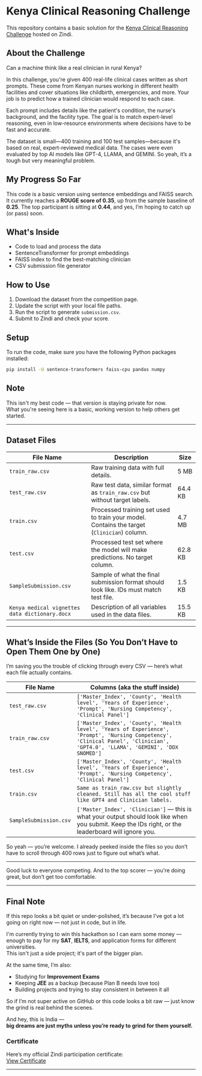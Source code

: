 # Kenya Clinical Reasoning Challenge

This repository contains a basic solution for the [Kenya Clinical Reasoning Challenge](https://zindi.africa/competitions/kenya-clinical-reasoning-challenge) hosted on Zindi.

## About the Challenge

Can a machine think like a real clinician in rural Kenya?

In this challenge, you're given 400 real-life clinical cases written as short prompts. These come from Kenyan nurses working in different health facilities and cover situations like childbirth, emergencies, and more. Your job is to predict how a trained clinician would respond to each case.

Each prompt includes details like the patient's condition, the nurse's background, and the facility type. The goal is to match expert-level reasoning, even in low-resource environments where decisions have to be fast and accurate.

The dataset is small—400 training and 100 test samples—because it's based on real, expert-reviewed medical data. The cases were even evaluated by top AI models like GPT-4, LLAMA, and GEMINI. So yeah, it’s a tough but very meaningful problem.

## My Progress So Far

This code is a basic version using sentence embeddings and FAISS search. It currently reaches a **ROUGE score of 0.35**, up from the sample baseline of **0.25**. The top participant is sitting at **0.44**, and yes, I’m hoping to catch up (or pass) soon.

## What's Inside

- Code to load and process the data
- SentenceTransformer for prompt embeddings
- FAISS index to find the best-matching clinician
- CSV submission file generator

## How to Use

1. Download the dataset from the competition page.
2. Update the script with your local file paths.
3. Run the script to generate `submission.csv`.
4. Submit to Zindi and check your score.

## Setup

To run the code, make sure you have the following Python packages installed:

```bash
pip install -U sentence-transformers faiss-cpu pandas numpy
```

## Note

This isn't my best code — that version is staying private for now.  
What you're seeing here is a basic, working version to help others get started.

---

## Dataset Files

| File Name                            | Description                                                                                      | Size     |
|-------------------------------------|--------------------------------------------------------------------------------------------------|----------|
| `train_raw.csv`                     | Raw training data with full details.                                                             | 5 MB     |
| `test_raw.csv`                      | Raw test data, similar format as `train_raw.csv` but without target labels.                      | 64.4 KB  |
| `train.csv`                         | Processed training set used to train your model. Contains the target (`Clinician`) column.       | 4.7 MB   |
| `test.csv`                          | Processed test set where the model will make predictions. No target column.                      | 62.8 KB  |
| `SampleSubmission.csv`             | Sample of what the final submission format should look like. IDs must match test file.           | 1.5 KB   |
| `Kenya medical vignettes data dictionary.docx` | Description of all variables used in the data files.                                      | 15.5 KB  |

---

## What’s Inside the Files (So You Don’t Have to Open Them One by One)

I’m saving you the trouble of clicking through every CSV — here’s what each file actually contains.

| File Name           | Columns (aka the stuff inside)                                                                                                                                  |
|---------------------|------------------------------------------------------------------------------------------------------------------------------------------------------------------|
| `test_raw.csv`      | `['Master_Index', 'County', 'Health level', 'Years of Experience', 'Prompt', 'Nursing Competency', 'Clinical Panel']`                                           |
| `train_raw.csv`     | `['Master_Index', 'County', 'Health level', 'Years of Experience', 'Prompt', 'Nursing Competency', 'Clinical Panel', 'Clinician', 'GPT4.0', 'LLAMA', 'GEMINI', 'DDX SNOMED']` |
| `test.csv`          | `['Master_Index', 'County', 'Health level', 'Years of Experience', 'Prompt', 'Nursing Competency', 'Clinical Panel']`                                           |
| `train.csv`         | `Same as train_raw.csv but slightly cleaned. Still has all the cool stuff like GPT4 and Clinician labels.`                                                     |
| `SampleSubmission.csv` | `['Master_Index', 'Clinician']` — this is what your output should look like when you submit. Keep the IDs right, or the leaderboard will ignore you.         |

So yeah — you’re welcome. I already peeked inside the files so you don’t have to scroll through 400 rows just to figure out what’s what.


---

Good luck to everyone competing. And to the top scorer — you're doing great, but don’t get too comfortable.

---

## Final Note

If this repo looks a bit quiet or under-polished, it’s because I’ve got a lot going on right now — not just in code, but in life.

I'm currently trying to win this hackathon so I can earn some money — enough to pay for my **SAT**, **IELTS**, and application forms for different universities.  
This isn't just a side project; it's part of the bigger plan.

At the same time, I’m also:
- Studying for **Improvement Exams**
- Keeping **JEE** as a backup (because Plan B needs love too)
- Building projects and trying to stay consistent in between it all

So if I’m not super active on GitHub or this code looks a bit raw — just know the grind is real behind the scenes.

And hey, this is India —  
**big dreams are just myths unless you’re ready to grind for them yourself.**

### Certificate

Here’s my official Zindi participation certificate:  
[View Certificate](https://zindi.africa/users/mrfanyntom/competitions/certificate)

---

